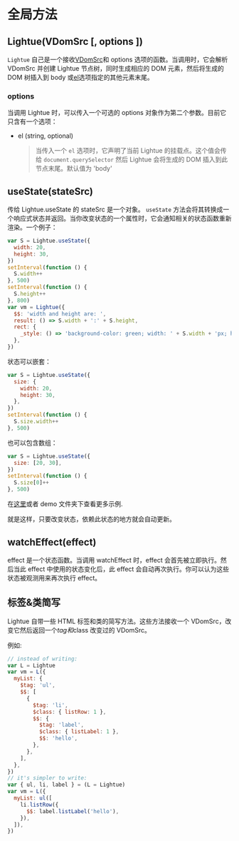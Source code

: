 # 全局方法

## Lightue(VDomSrc [, options ])

`Lightue` 自己是一个接收[VDomSrc](template)和 options 选项的函数。当调用时，它会解析 VDomSrc 并创建 Lightue 节点树，同时生成相应的 DOM 元素，然后将生成的 DOM 树插入到 body 或[el](../api/global#options)选项指定的其他元素末尾。

### options

当调用 Lightue 时，可以传入一个可选的 options 对象作为第二个参数。目前它只含有一个选项：

- el (string, optional)
  > 当传入一个 `el` 选项时，它声明了当前 Lightue 的挂载点。这个值会传给 `document.querySelector` 然后 Lightue 会将生成的 DOM 插入到此节点末尾。默认值为 'body'

## useState(stateSrc)

传给 Lightue.useState 的 stateSrc 是一个对象。 `useState` 方法会将其转换成一个响应式状态并返回。当你改变状态的一个属性时，它会通知相关的状态函数重新渲染。一个例子：

```js
var S = Lightue.useState({
  width: 20,
  height: 30,
})
setInterval(function () {
  S.width++
}, 500)
setInterval(function () {
  S.height++
}, 800)
var vm = Lightue({
  $$: 'width and height are: ',
  result: () => S.width + ':' + S.height,
  rect: {
    _style: () => 'background-color: green; width: ' + S.width + 'px; height: ' + S.height + 'px',
  },
})
```

状态可以嵌套：

```js
var S = Lightue.useState({
  size: {
    width: 20,
    height: 30,
  },
})
setInterval(function () {
  S.size.width++
}, 500)
```

也可以包含数组：

```js
var S = Lightue.useState({
  size: [20, 30],
})
setInterval(function () {
  S.size[0]++
}, 500)
```

在[这里](https://codepen.io/lxl898/pen/vYyooWK)或者 demo 文件夹下查看更多示例.

就是这样，只要改变状态，依赖此状态的地方就会自动更新。

## watchEffect(effect)

effect 是一个状态函数。当调用 watchEffect 时，effect 会首先被立即执行。然后当此 effect 中使用的状态变化后，此 effect 会自动再次执行。你可以认为这些状态被观测用来再次执行 effect。

## 标签&类简写

Lightue 自带一些 HTML 标签和类的简写方法。这些方法接收一个 VDomSrc，改变它然后返回一个$tag和$class 改变过的 VDomSrc。

例如:

```js
// instead of writing:
var L = Lightue
var vm = L({
  myList: {
    $tag: 'ul',
    $$: [
      {
        $tag: 'li',
        $class: { listRow: 1 },
        $$: {
          $tag: 'label',
          $class: { listLabel: 1 },
          $$: 'hello',
        },
      },
    ],
  },
})
// it's simpler to write:
var { ul, li, label } = (L = Lightue)
var vm = L({
  myList: ul([
    li.listRow({
      $$: label.listLabel('hello'),
    }),
  ]),
})
```
